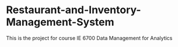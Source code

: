 # Restaurant-and-Inventory-Management-System
This is the project for course IE 6700 Data Management for Analytics
